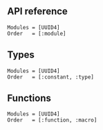 ##	API reference
```@autodocs
Modules = [UUID4]
Order   = [:module]
```

##	Types
```@autodocs
Modules = [UUID4]
Order   = [:constant, :type]
```

##	Functions
```@autodocs
Modules = [UUID4]
Order   = [:function, :macro]
```

